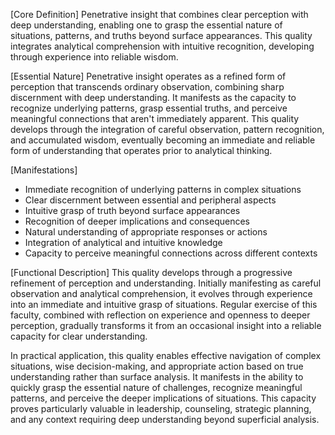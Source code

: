 [Core Definition]
Penetrative insight that combines clear perception with deep understanding, enabling one to grasp the essential nature of situations, patterns, and truths beyond surface appearances. This quality integrates analytical comprehension with intuitive recognition, developing through experience into reliable wisdom.

[Essential Nature]
Penetrative insight operates as a refined form of perception that transcends ordinary observation, combining sharp discernment with deep understanding. It manifests as the capacity to recognize underlying patterns, grasp essential truths, and perceive meaningful connections that aren't immediately apparent. This quality develops through the integration of careful observation, pattern recognition, and accumulated wisdom, eventually becoming an immediate and reliable form of understanding that operates prior to analytical thinking.

[Manifestations]
- Immediate recognition of underlying patterns in complex situations
- Clear discernment between essential and peripheral aspects
- Intuitive grasp of truth beyond surface appearances
- Recognition of deeper implications and consequences
- Natural understanding of appropriate responses or actions
- Integration of analytical and intuitive knowledge
- Capacity to perceive meaningful connections across different contexts

[Functional Description]
This quality develops through a progressive refinement of perception and understanding. Initially manifesting as careful observation and analytical comprehension, it evolves through experience into an immediate and intuitive grasp of situations. Regular exercise of this faculty, combined with reflection on experience and openness to deeper perception, gradually transforms it from an occasional insight into a reliable capacity for clear understanding.

In practical application, this quality enables effective navigation of complex situations, wise decision-making, and appropriate action based on true understanding rather than surface analysis. It manifests in the ability to quickly grasp the essential nature of challenges, recognize meaningful patterns, and perceive the deeper implications of situations. This capacity proves particularly valuable in leadership, counseling, strategic planning, and any context requiring deep understanding beyond superficial analysis.